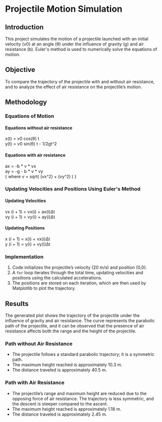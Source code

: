 # Projectile Motion Simulation

## Introduction
This project simulates the motion of a projectile launched with an initial velocity (v0) at an angle (θ) under the influence of gravity (g) and air resistance (b). Euler's method is used to numerically solve the equations of motion.

## Objective
To compare the trajectory of the projectile with and without air resistance, and to analyze the effect of air resistance on the projectile’s motion.

## Methodology

### Equations of Motion

#### Equations without air resistance
x(t) = v0 cos(θ) t \
y(t) = v0 sin(θ) t - 1/2gt^2

#### Equations with air resistance
ax = -b * v * vx \
ay = -g - b * v * vy \
{ where v = sqrt( (vx^2) + (vy^2) ) }

### Updating Velocities and Positions Using Euler's Method

#### Updating Velocities
vx (i + 1) = vx(i) + ax(i)Δt \
vy (i + 1) = vy(i) + ay(i)Δt

#### Updating Positions
x (i + 1) = x(i) + vx(i)Δt \
y (i + 1) = y(i) + vy(i)Δt

### Implementation
1. Code initializes the projectile’s velocity (20 m/s) and position (0,0).
2. A ```for``` loop iterates through the total time, updating velocities and positions using the calculated accelerations.
3. The positions are stored on each iteration, which are then used by Matplotlib to plot the trajectory.

## Results
The generated plot shows the trajectory of the projectile under the influence of gravity and air resistance. The curve represents the parabolic path of the projectile, and it can be observed that the presence of air resistance affects both the range and the height of the projectile.

### Path without Air Resistance
- The projectile follows a standard parabolic trajectory; it is a symmetric path.
- The maximum height reached is approximately 10.3 m.
- The distance traveled is approximately 40.5 m.

### Path with Air Resistance
- The projectile’s range and maximum height are reduced due to the opposing force of air resistance. The trajectory is less symmetric, and the descent is steeper compared to the ascent.
- The maximum height reached is approximately 1.18 m.
- The distance traveled is approximately 2.45 m.

